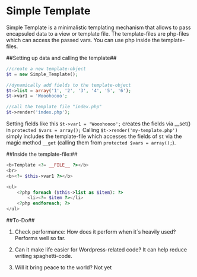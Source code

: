 # Simple Template

Simple Template is a minimalistic templating mechanism that allows to pass encapsuled data to a view or template file. 
The template-files are php-files which can access the passed vars. You can use php inside the template-files.

##Setting up data and calling the template##
```php
//create a new template-object
$t = new Simple_Template(); 

//dynamically add fields to the template-object 
$t->list = array('1', '2', '3', '4', '5', '6'); 
$t->var1 = 'Wooohoooo';

//call the template file "index.php"
$t->render('index.php');
```


Setting fields like this ```$t->var1 = 'Wooohoooo';``` creates the fields via __set() in ```protected $vars = array();```
Calling ```$t->render('my-template.php')``` simply includes the template-file which accesses the fields of ```$t``` via the magic method ```__get``` (calling them from ```protected $vars = array();```).


##Inside the template-file:##
```php
<b>Template <?= __FILE__ ?></b>
<br>
<b><?= $this->var1 ?></b>

<ul>
    <?php foreach ($this->list as $item): ?>
        <li><?= $item ?></li>
    <?php endforeach; ?>
</ul>
```

##To-Do##
1. Check performance: How does it perform when it´s heavily used?
Performs well so far.

2. Can it make life easier for Wordpress-related code?
It can help reduce writing spaghetti-code.

3. Will it bring peace to the world?
Not yet